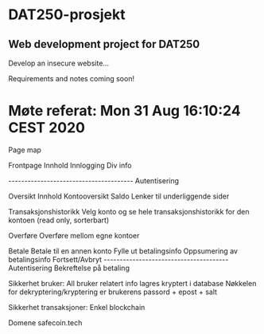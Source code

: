 # DAT250-prosjekt

## Web development project for DAT250

Develop an insecure website...

Requirements and notes coming soon!

# Møte referat:       Mon 31 Aug 16:10:24 CEST 2020

Page map

Frontpage
    Innhold
        Innlogging
        Div info

--------------------------------------- Autentisering

Oversikt
    Innhold
        Kontooversikt
        Saldo
        Lenker til underliggende sider

Transaksjonshistorikk
    Velg konto og se hele transaksjonshistorikk for den kontoen (read only, sorterbart)

Overføre
    Overføre mellom egne kontoer

Betale
    Betale til en annen konto
        Fylle ut betalingsinfo
        Oppsumering av betalingsinfo
            Fortsett/Avbryt
--------------------------------------- Autentisering
        Bekreftelse på betaling


Sikkerhet bruker:
    All bruker relatert info lagres kryptert i database
    Nøkkelen for dekryptering/kryptering er brukerens passord + epost + salt


Sikkerhet transaksjoner:
    Enkel blockchain

Domene
    safecoin.tech



